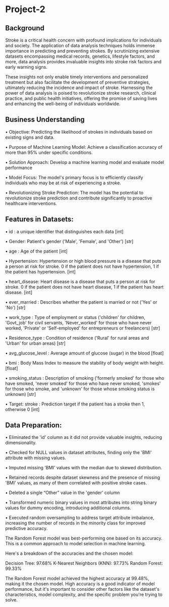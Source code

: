 # Project-2

## **Background**

Stroke is a critical health concern with profound implications for individuals and society. The application of data analysis techniques holds immense importance in predicting and preventing strokes. By scrutinizing extensive datasets encompassing medical records, genetics, lifestyle factors, and more, data analysis provides invaluable insights into stroke risk factors and early warning signs. 

These insights not only enable timely interventions and personalized treatment but also facilitate the development of preventive strategies, ultimately reducing the incidence and impact of stroke. Harnessing the power of data analysis is poised to revolutionize stroke research, clinical practice, and public health initiatives, offering the promise of saving lives and enhancing the well-being of individuals worldwide.

## **Business Understanding**

•	Objective: Predicting the likelihood of strokes in individuals based on existing signs and data.

•	Purpose of Machine Learning Model: Achieve a classification accuracy of more than 95% under specific conditions.

•	Solution Approach: Develop a machine learning model and evaluate model performance

•	Model Focus: The model's primary focus is to efficiently classify individuals who may be at risk of experiencing a stroke.

•	Revolutionizing Stroke Prediction: The model has the potential to revolutionize stroke prediction and contribute significantly to proactive healthcare interventions.

## **Features in Datasets:**

•	id : a unique identifier that distinguishes each data [int]

•	Gender: Patient's gender ('Male', 'Female', and 'Other') [str]

•	age : Age of the patient [int]

•	Hypertension: Hypertension or high blood pressure is a disease that puts a person at risk for stroke. 0 if the patient does not have hypertension, 1 if the patient has hypertension. [int]

•	heart_disease: Heart disease is a disease that puts a person at risk for stroke. 0 if the patient does not have heart disease, 1 if the patient has heart disease. [int]

•	ever_married : Describes whether the patient is married or not ('Yes' or 'No') [str]

•	work_type : Type of employment or status ('children' for children, 'Govt_job' for civil servants, 'Never_worked' for those who have never worked, 'Private' or 'Self-employed' for entrepreneurs or freelancers) [str]

•	Residence_type : Condition of residence ('Rural' for rural areas and 'Urban' for urban areas) [str]

•	avg_glucose_level : Average amount of glucose (sugar) in the blood [float]

•	bmi : Body Mass Index to measure the stability of body weight with height. [float]

•	smoking_status : Description of smoking ('formerly smoked' for those who have smoked, 'never smoked' for those who have never smoked, 'smokes' for those who smoke, and 'unknown' for those whose smoking status is unknown) [str]

•	Target: stroke : Prediction target if the patient has a stroke then 1, otherwise 0 [int]

## **Data Preparation:**

•	Eliminated the 'id' column as it did not provide valuable insights, reducing dimensionality.

•	Checked for NULL values in dataset attributes, finding only the 'BMI' attribute with missing values.

•	Imputed missing 'BMI' values with the median due to skewed distribution.

•	Retained records despite dataset skewness and the presence of missing 'BMI' values, as many of them correlated with positive stroke cases.

•	Deleted a single “Other” value in the 'gender' column 

•	Transformed numeric binary values in most attributes into string binary values for dummy encoding, introducing additional columns.

•	Executed random oversampling to address target attribute imbalance, increasing the number of records in the minority class for improved predictive accuracy.


The Random Forest model was best-performing one based on its accuracy. This is a common approach to model selection in machine learning.

Here's a breakdown of the accuracies and the chosen model:

Decision Tree: 97.68%
K-Nearest Neighbors (KNN): 97.73%
Random Forest: 99.33%

The Random Forest model achieved the highest accuracy at 99.48%, making it the chosen model. High accuracy is a good indicator of model performance, but it's important to consider other factors like the dataset's characteristics, model complexity, and the specific problem you're trying to solve.

